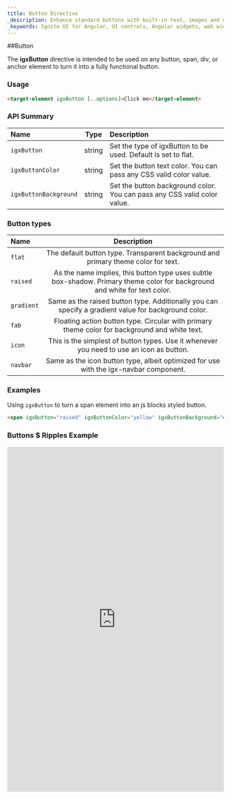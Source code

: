 ```yaml
---
title: Button Directive
_description: Enhance standard buttons with built-in text, images and more features through Ignite UI for Angular Buttons control.
_keywords: Ignite UI for Angular, UI controls, Angular widgets, web widgets, UI widgets, Angular, Native Angular Components Suite, Native Angular Controls, Native Angular Components Library, Angular Buttons components, Angular Buttons controls
---
```


##Button

The **igxButton** directive is intended to be used on any button, span, div, or anchor element to turn it into a fully functional button.

### Usage
```html
<target-element igxButton [..options]>Click me</target-element>
```

### API Summary
| Name   |      Type      |  Description |
|:----------|:-------------:|:------|
| `igxButton` |  string | Set the type of igxButton to be used. Default is set to flat. |
| `igxButtonColor` |    string   |   Set the button text color. You can pass any CSS valid color value. |
| `igxButtonBackground` | string | Set the button background color. You can pass any CSS valid color value. |

### Button types
| Name   | Description |
|:----------|:-------------:|
| `flat` | The default button type. Transparent background and primary theme color for text. |
| `raised` | As the name implies, this button type uses subtle box-shadow. Primary theme color for background and white for text color. |
| `gradient` | Same as the raised button type. Additionally you can specify a gradient value for background color. |
| `fab` | Floating action button type. Circular with primary theme color for background and white text. |
| `icon` | This is the simplest of button types. Use it whenever you need to use an icon as button. |
| `navbar` | Same as the icon button type, albeit optimized for use with the igx-navbar component. |

### Examples

Using `igxButton` to turn a span element into an js blocks styled button.
```html
<span igxButton="raised" igxButtonColor="yellow" igxButtonBackground="#000">Click me<span>
```

### Buttons $ Ripples Example
<div class="sample-container" style="height: 800px">
    <iframe seamless width="100%" height="100%" frameborder="0" src="https://embed.plnkr.co/dGoEcDAQx51I6bQbs6CV/?show=preview&sidebar=false">
</div>